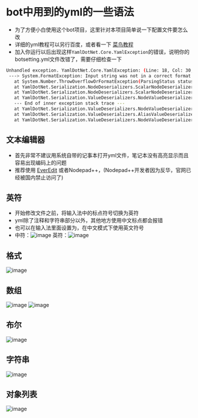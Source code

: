 # bot中用到的yml的一些语法
- 为了方便小白使用这个bot项目，这里针对本项目简单说一下配置文件要怎么改
- 详细的yml教程可以另行百度，或者看一下 [菜鸟教程](https://www.runoob.com/w3cnote/yaml-intro.html)
- 加入你运行以后出现这样`YamlDotNet.Core.YamlException`的错误，说明你的botsetting.yml文件改错了，需要仔细检查一下
```bash
Unhandled exception. YamlDotNet.Core.YamlException: (Line: 18, Col: 30, Idx: 1361) - (Line: 18, Col: 49, Idx: 1380): Exception during deserialization
 ---> System.FormatException: Input string was not in a correct format.
   at System.Number.ThrowOverflowOrFormatException(ParsingStatus status, TypeCode type)
   at YamlDotNet.Serialization.NodeDeserializers.ScalarNodeDeserializer.DeserializeIntegerHelper(TypeCode typeCode, String value)
   at YamlDotNet.Serialization.NodeDeserializers.ScalarNodeDeserializer.YamlDotNet.Serialization.INodeDeserializer.Deserialize(IParser parser, Type expectedType, Func`3 nestedObjectDeserializer, Object& value)
   at YamlDotNet.Serialization.ValueDeserializers.NodeValueDeserializer.DeserializeValue(IParser parser, Type expectedType, SerializerState state, IValueDeserializer nestedObjectDeserializer)
   --- End of inner exception stack trace ---
   at YamlDotNet.Serialization.ValueDeserializers.NodeValueDeserializer.DeserializeValue(IParser parser, Type expectedType, SerializerState state, IValueDeserializer nestedObjectDeserializer)
   at YamlDotNet.Serialization.ValueDeserializers.AliasValueDeserializer.DeserializeValue(IParser parser, Type expectedType, SerializerState state, IValueDeserializer nestedObjectDeserializer)
   at YamlDotNet.Serialization.ValueDeserializers.NodeValueDeserializer.<>c__DisplayClass3_0.<DeserializeValue>b__0(IParser r, Type t)
```

## 文本编辑器
- 首先非常不建议用系统自带的记事本打开yml文件，笔记本没有高亮显示而且容易出现编码上的问题
- 推荐使用 [EverEdit](http://cn.everedit.net/) 或者Nodepad++，(Nodepad++开发者因为反华，官网已经被国内禁止访问了)

## 英符
- 开始修改文件之前，将输入法中的标点符号切换为英符
- yml除了注释和字符串部分以外，其他地方使用中文标点都会报错
- 也可以在输入法里面设置为，在中文模式下使用英文符号
- 中符：![image](https://user-images.githubusercontent.com/89188316/174265117-f9a8526c-02df-434f-a758-d92d779b07d8.png)   英符：![image](https://user-images.githubusercontent.com/89188316/174265192-6448f2de-d2d5-496d-965c-8aa2137f38d0.png)

## 格式
![image](https://user-images.githubusercontent.com/89188316/174249576-e19c9e63-9023-465f-9882-15a252ed3b4e.png)

## 数组
![image](https://user-images.githubusercontent.com/89188316/174250562-06ee8ea0-0166-49eb-9305-70174d347fd0.png)
![image](https://user-images.githubusercontent.com/89188316/174253022-436d06ef-b56e-43f0-a224-cf5b80c50505.png)

## 布尔
![image](https://user-images.githubusercontent.com/89188316/174264053-85c58a87-df08-4c84-982b-070a32fcd29e.png)


## 字符串
![image](https://user-images.githubusercontent.com/89188316/174258141-7bfdc985-4c8c-42ad-96dc-adc27c93ccbe.png)

## 对象列表
![image](https://user-images.githubusercontent.com/89188316/174262589-ab2523b5-1875-46b9-b1af-9af32a110de2.png)
